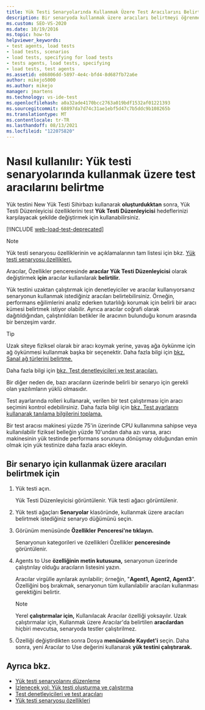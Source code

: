 ```yaml
---
title: Yük Testi Senaryolarında Kullanmak Üzere Test Aracılarını Belirtme
description: Bir senaryoda kullanmak üzere aracıları belirtmeyi öğrenmek için, Aracılar'ın Özellikler penceresi özelliği olarak Yük Testi Düzenleyicisi.
ms.custom: SEO-VS-2020
ms.date: 10/19/2016
ms.topic: how-to
helpviewer_keywords:
- test agents, load tests
- load tests, scenarios
- load tests, specifying for load tests
- tests agents, load tests, specifying
- load tests, test agents
ms.assetid: e86806dd-5897-4e4c-bfd4-8d687fb72a6e
author: mikejo5000
ms.author: mikejo
manager: jmartens
ms.technology: vs-ide-test
ms.openlocfilehash: a0a32ade4170bcc2763a019bdf1532af01221393
ms.sourcegitcommit: 68897da7d74c31ae1ebf5d47c7b5ddc9b108265b
ms.translationtype: MT
ms.contentlocale: tr-TR
ms.lasthandoff: 08/13/2021
ms.locfileid: "122075820"
---
```

# <a name="how-to-specify-test-agents-to-use-in-load-test-scenarios"></a>Nasıl kullanılır: Yük testi senaryolarında kullanmak üzere test aracılarını belirtme

Yük testini New Yük Testi Sihirbazı kullanarak **oluşturdukktan** sonra, Yük Testi Düzenleyicisi özelliklerini test **Yük Testi Düzenleyicisi** hedeflerinizi karşılayacak şekilde değiştirmek için kullanabilirsiniz.

[!INCLUDE [web-load-test-deprecated](includes/web-load-test-deprecated.md)]

> [!NOTE]
> Yük testi senaryosu özelliklerinin ve açıklamalarının tam listesi için bkz. [Yük testi senaryosu özellikleri.](../test/load-test-scenario-properties.md)

Aracılar, Özellikler penceresinde **aracılar Yük Testi Düzenleyicisi** olarak değiştirmek **için** aracılar kullanılarak **belirtilir.**

Yük testini uzaktan çalıştırmak için denetleyiciler ve aracılar kullanıyorsanız senaryonun kullanmak istediğiniz aracıları belirtebilirsiniz. Örneğin, performans eğilimlerini analiz ederken tutarlılığı korumak için belirli bir aracı kümesi belirtmek istiyor olabilir. Ayrıca aracılar coğrafi olarak dağıtıldığından, çalıştırıldıları betikler ile aracının bulunduğu konum arasında bir benzeşim vardır.

> [!TIP]
> Uzak siteye fiziksel olarak bir aracı koymak yerine, yavaş ağa öykünme için ağ öykünmesi kullanmak başka bir seçenektir. Daha fazla bilgi için [bkz. Sanal ağ türlerini belirtme.](../test/specify-virtual-network-types-in-a-load-test-scenario.md)

Daha fazla bilgi için [bkz. Test denetleyicileri ve test aracıları.](configure-test-agents-and-controllers-for-load-tests.md)

Bir diğer neden de, bazı aracıların üzerinde belirli bir senaryo için gerekli olan yazılımların yüklü olmasıdır.

Test ayarlarında rolleri kullanarak, verilen bir test çalıştırması için aracı seçimini kontrol edebilirsiniz. Daha fazla bilgi için [bkz. Test ayarlarını kullanarak tanılama bilgilerini toplama.](../test/collect-diagnostic-information-using-test-settings.md)

Bir test aracısı makinesi yüzde 75'in üzerinde CPU kullanımına sahipse veya kullanılabilir fiziksel belleğin yüzde 10'undan daha azı varsa, aracı makinesinin yük testinde performans sorununa dönüşmay olduğundan emin olmak için yük testinize daha fazla aracı ekleyin.

## <a name="to-specify-the-agents-to-use-for-a-scenario"></a>Bir senaryo için kullanmak üzere aracıları belirtmek için

1. Yük testi açın.

     Yük Testi Düzenleyicisi  görüntülenir. Yük testi ağacı görüntülenir.

2. Yük testi ağaçları **Senaryolar** klasöründe, kullanmak üzere aracıları belirtmek istediğiniz senaryo düğümünü seçin.

3. Görünüm menüsünde **Özellikler** **Penceresi'ne tıklayın.**

     Senaryonun kategorileri ve özellikleri Özellikler **penceresinde** görüntülenir.

4. Agents to Use **özelliğinin metin kutusuna,** senaryonun üzerinde çalıştırılay olduğu aracıların listesini yazın.

     Aracılar virgülle ayrılarak ayrılabilir; örneğin, "**Agent1, Agent2, Agent3**". Özelliğini boş bırakmak, senaryonun tüm kullanılabilir aracıları kullanması gerektiğini belirtir.

    > [!NOTE]
    > Yerel **çalıştırmalar için,** Kullanılacak Aracılar özelliği yoksayılır. Uzak çalıştırmalar için, Kullanmak üzere Aracılar'da belirtilen **aracılardan** hiçbiri mevcutsa, senaryoda testler çalıştırilmez.

5. Özelliği değiştirdikten sonra Dosya **menüsünde Kaydet'i** seçin.  Daha sonra, yeni Aracılar to Use değerini kullanarak **yük testini çalıştırarak.**

## <a name="see-also"></a>Ayrıca bkz.

- [Yük testi senaryolarını düzenleme](../test/edit-load-test-scenarios.md)
- [İzlenecek yol: Yük testi oluşturma ve çalıştırma](../test/walkthrough-create-and-run-a-load-test.md)
- [Test denetleyicileri ve test aracıları](configure-test-agents-and-controllers-for-load-tests.md)
- [Yük testi senaryosu özellikleri](../test/load-test-scenario-properties.md)
